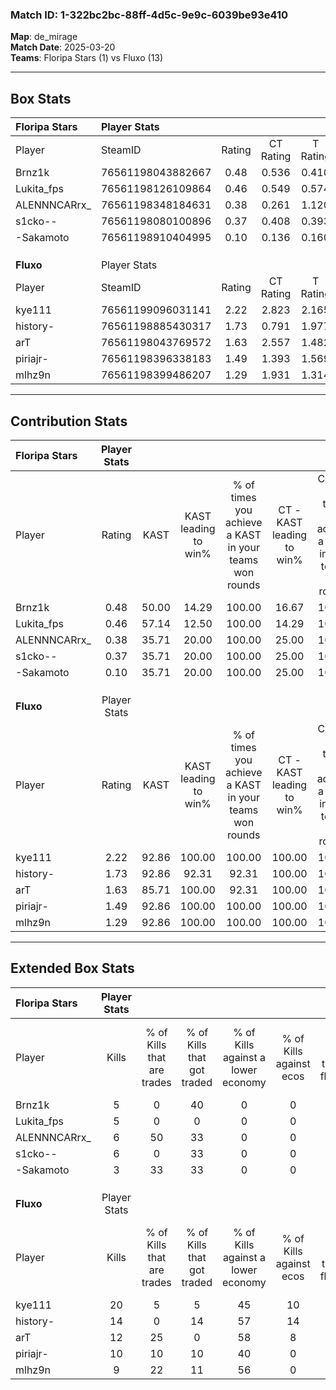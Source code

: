 ### Match ID: 1-322bc2bc-88ff-4d5c-9e9c-6039be93e410  
**Map**: de_mirage  
**Match Date**: 2025-03-20  
**Teams**: Floripa Stars (1) vs Fluxo (13)  

---  

## Box Stats  

| **Floripa Stars** | Player Stats      |        |           |          |       |       |       |         |        |      |     |
| :- | :- | :-: | :-: | :-: | :-: | :-: | :-: | :-: | :-: | :-: | :-: |
| Player            | SteamID           | Rating | CT Rating | T Rating | KAST  |  ADR  | Kills | Assists | Deaths | K/D  | HS% |
| Brnz1k            | 76561198043882667 |  0.48  |   0.536   |  0.410   | 50.00 | 58.4  |   5   |    2    |   12   | 0.42 | 40  |
| Lukita_fps        | 76561198126109864 |  0.46  |   0.549   |  0.574   | 57.14 | 48.6  |   5   |    2    |   13   | 0.38 | 40  |
| ALENNNCARrx_      | 76561198348184631 |  0.38  |   0.261   |  1.120   | 35.71 | 43.4  |   6   |    1    |   12   | 0.50 | 16  |
| s1cko--           | 76561198080100896 |  0.37  |   0.408   |  0.393   | 35.71 | 62.6  |   6   |    1    |   14   | 0.43 | 50  |
| -Sakamoto         | 76561198910404995 |  0.10  |   0.136   |  0.160   | 35.71 | 37.4  |   3   |    1    |   14   | 0.21 | 66  |
|                   |                   |        |           |          |       |       |       |         |        |      |     |
|                   |                   |        |           |          |       |       |       |         |        |      |     |
|                   |                   |        |           |          |       |       |       |         |        |      |     |
| **Fluxo**         | Player Stats      |        |           |          |       |       |       |         |        |      |     |
| Player            | SteamID           | Rating | CT Rating | T Rating | KAST  |  ADR  | Kills | Assists | Deaths | K/D  | HS% |
| kye111            | 76561199096031141 |  2.22  |   2.823   |  2.165   | 92.86 | 135.9 |  20   |    0    |   5    | 4.00 | 75  |
| history-          | 76561198885430317 |  1.73  |   0.791   |  1.977   | 92.86 | 90.6  |  14   |    4    |   5    | 2.80 | 28  |
| arT               | 76561198043769572 |  1.63  |   2.557   |  1.482   | 85.71 | 80.1  |  12   |    8    |   3    | 4.00 | 33  |
| piriajr-          | 76561198396338183 |  1.49  |   1.393   |  1.569   | 92.86 | 81.6  |  10   |    4    |   4    | 2.50 | 90  |
| mlhz9n            | 76561198399486207 |  1.29  |   1.931   |  1.314   | 92.86 | 79.6  |   9   |    6    |   8    | 1.13 | 33  |
---  

## Contribution Stats  

| **Floripa Stars** | Player Stats |       |                      |                                                        |                           |                                                             |                          |                                                            |
| :- | :-: | :-: | :-: | :-: | :-: | :-: | :-: | :-: |
| Player            |    Rating    | KAST  | KAST leading to win% | % of times you achieve a KAST in your teams won rounds | CT - KAST leading to win% | CT - % of times you achieve a KAST in your teams won rounds | T - KAST leading to win% | T - % of times you achieve a KAST in your teams won rounds |
| Brnz1k            |     0.48     | 50.00 |        14.29         |                         100.00                         |           16.67           |                           100.00                            |           0.00           |                            0.00                            |
| Lukita_fps        |     0.46     | 57.14 |        12.50         |                         100.00                         |           14.29           |                           100.00                            |           0.00           |                            0.00                            |
| ALENNNCARrx_      |     0.38     | 35.71 |        20.00         |                         100.00                         |           25.00           |                           100.00                            |           0.00           |                            0.00                            |
| s1cko--           |     0.37     | 35.71 |        20.00         |                         100.00                         |           25.00           |                           100.00                            |           0.00           |                            0.00                            |
| -Sakamoto         |     0.10     | 35.71 |        20.00         |                         100.00                         |           25.00           |                           100.00                            |           0.00           |                            0.00                            |
|                   |              |       |                      |                                                        |                           |                                                             |                          |                                                            |
|                   |              |       |                      |                                                        |                           |                                                             |                          |                                                            |
|                   |              |       |                      |                                                        |                           |                                                             |                          |                                                            |
| **Fluxo**         | Player Stats |       |                      |                                                        |                           |                                                             |                          |                                                            |
| Player            |    Rating    | KAST  | KAST leading to win% | % of times you achieve a KAST in your teams won rounds | CT - KAST leading to win% | CT - % of times you achieve a KAST in your teams won rounds | T - KAST leading to win% | T - % of times you achieve a KAST in your teams won rounds |
| kye111            |     2.22     | 92.86 |        100.00        |                         100.00                         |          100.00           |                           100.00                            |          100.00          |                           100.00                           |
| history-          |     1.73     | 92.86 |        92.31         |                         92.31                          |          100.00           |                           100.00                            |          90.91           |                           90.91                            |
| arT               |     1.63     | 85.71 |        100.00        |                         92.31                          |          100.00           |                           100.00                            |          100.00          |                           90.91                            |
| piriajr-          |     1.49     | 92.86 |        100.00        |                         100.00                         |          100.00           |                           100.00                            |          100.00          |                           100.00                           |
| mlhz9n            |     1.29     | 92.86 |        100.00        |                         100.00                         |          100.00           |                           100.00                            |          100.00          |                           100.00                           |
---  

## Extended Box Stats  

| **Floripa Stars** | Player Stats |                            |                            |                                    |                         |                              |                                 |        |                             |                                     |                          |                               |                            |
| :- | :-: | :-: | :-: | :-: | :-: | :-: | :-: | :-: | :-: | :-: | :-: | :-: | :-: |
| Player            |    Kills     | % of Kills that are trades | % of Kills that got traded | % of Kills against a lower economy | % of Kills against ecos | % of Kills that are flawless | % of Kills that are close duels | Deaths | % of Deaths that get traded | % of Deaths against a lower economy | % of Deaths against ecos | % of Deaths that are flawless | % of Deaths that are close |
| Brnz1k            |      5       |             0              |             40             |                 0                  |            0            |              60              |               20                |   12   |              8              |                  0                  |            0             |              50               |             17             |
| Lukita_fps        |      5       |             0              |             0              |                 0                  |            0            |              40              |                0                |   13   |             15              |                  0                  |            0             |              38               |             0              |
| ALENNNCARrx_      |      6       |             50             |             33             |                 0                  |            0            |             100              |                0                |   12   |              0              |                  0                  |            0             |              58               |             0              |
| s1cko--           |      6       |             0              |             33             |                 0                  |            0            |              50              |                0                |   14   |              7              |                  0                  |            0             |              50               |             14             |
| -Sakamoto         |      3       |             33             |             33             |                 0                  |            0            |              67              |                0                |   14   |              7              |                  0                  |            0             |              50               |             7              |
|                   |              |                            |                            |                                    |                         |                              |                                 |        |                             |                                     |                          |                               |                            |
|                   |              |                            |                            |                                    |                         |                              |                                 |        |                             |                                     |                          |                               |                            |
|                   |              |                            |                            |                                    |                         |                              |                                 |        |                             |                                     |                          |                               |                            |
| **Fluxo**         | Player Stats |                            |                            |                                    |                         |                              |                                 |        |                             |                                     |                          |                               |                            |
| Player            |    Kills     | % of Kills that are trades | % of Kills that got traded | % of Kills against a lower economy | % of Kills against ecos | % of Kills that are flawless | % of Kills that are close duels | Deaths | % of Deaths that get traded | % of Deaths against a lower economy | % of Deaths against ecos | % of Deaths that are flawless | % of Deaths that are close |
| kye111            |      20      |             5              |             5              |                 45                 |           10            |              55              |                5                |   5    |             20              |                 60                  |            0             |              80               |             0              |
| history-          |      14      |             0              |             14             |                 57                 |           14            |              36              |                7                |   5    |             40              |                 60                  |            0             |              80               |             0              |
| arT               |      12      |             25             |             0              |                 58                 |            8            |              50              |                8                |   3    |              0              |                  0                  |            0             |              33               |             0              |
| piriajr-          |      10      |             10             |             10             |                 40                 |            0            |              50              |               10                |   4    |             25              |                 50                  |            0             |              50               |             0              |
| mlhz9n            |      9       |             22             |             11             |                 56                 |            0            |              56              |               11                |   8    |             38              |                 50                  |            0             |              63               |             13             |
